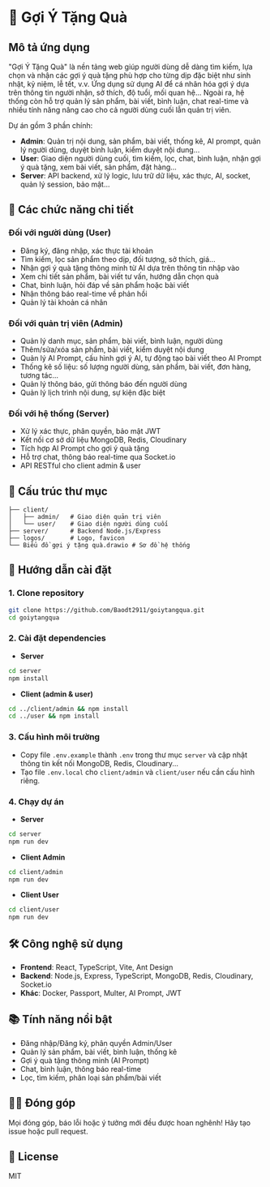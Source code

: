 # 🎁 Gợi Ý Tặng Quà

## Mô tả ứng dụng

"Gợi Ý Tặng Quà" là nền tảng web giúp người dùng dễ dàng tìm kiếm, lựa chọn và nhận các gợi ý quà tặng phù hợp cho từng dịp đặc biệt như sinh nhật, kỷ niệm, lễ tết, v.v. Ứng dụng sử dụng AI để cá nhân hóa gợi ý dựa trên thông tin người nhận, sở thích, độ tuổi, mối quan hệ... Ngoài ra, hệ thống còn hỗ trợ quản lý sản phẩm, bài viết, bình luận, chat real-time và nhiều tính năng nâng cao cho cả người dùng cuối lẫn quản trị viên.

Dự án gồm 3 phần chính:

- **Admin**: Quản trị nội dung, sản phẩm, bài viết, thống kê, AI prompt, quản lý người dùng, duyệt bình luận, kiểm duyệt nội dung...
- **User**: Giao diện người dùng cuối, tìm kiếm, lọc, chat, bình luận, nhận gợi ý quà tặng, xem bài viết, sản phẩm, đặt hàng...
- **Server**: API backend, xử lý logic, lưu trữ dữ liệu, xác thực, AI, socket, quản lý session, bảo mật...

## 📝 Các chức năng chi tiết

### Đối với người dùng (User)

- Đăng ký, đăng nhập, xác thực tài khoản
- Tìm kiếm, lọc sản phẩm theo dịp, đối tượng, sở thích, giá...
- Nhận gợi ý quà tặng thông minh từ AI dựa trên thông tin nhập vào
- Xem chi tiết sản phẩm, bài viết tư vấn, hướng dẫn chọn quà
- Chat, bình luận, hỏi đáp về sản phẩm hoặc bài viết
- Nhận thông báo real-time về phản hồi
- Quản lý tài khoản cá nhân

### Đối với quản trị viên (Admin)

- Quản lý danh mục, sản phẩm, bài viết, bình luận, người dùng
- Thêm/sửa/xóa sản phẩm, bài viết, kiểm duyệt nội dung
- Quản lý AI Prompt, cấu hình gợi ý AI, tự động tạo bài viết theo AI Prompt
- Thống kê số liệu: số lượng người dùng, sản phẩm, bài viết, đơn hàng, tương tác...
- Quản lý thông báo, gửi thông báo đến người dùng
- Quản lý lịch trình nội dung, sự kiện đặc biệt

### Đối với hệ thống (Server)

- Xử lý xác thực, phân quyền, bảo mật JWT
- Kết nối cơ sở dữ liệu MongoDB, Redis, Cloudinary
- Tích hợp AI Prompt cho gợi ý quà tặng
- Hỗ trợ chat, thông báo real-time qua Socket.io
- API RESTful cho client admin & user

## 📁 Cấu trúc thư mục

```
├── client/
│   ├── admin/   # Giao diện quản trị viên
│   └── user/    # Giao diện người dùng cuối
├── server/      # Backend Node.js/Express
├── logos/       # Logo, favicon
└── Biểu đồ gợi ý tặng quà.drawio # Sơ đồ hệ thống
```

## 🚀 Hướng dẫn cài đặt

### 1. Clone repository

```bash
git clone https://github.com/Baodt2911/goiytangqua.git
cd goiytangqua
```

### 2. Cài đặt dependencies

- **Server**

```bash
cd server
npm install
```

- **Client (admin & user)**

```bash
cd ../client/admin && npm install
cd ../user && npm install
```

### 3. Cấu hình môi trường

- Copy file `.env.example` thành `.env` trong thư mục `server` và cập nhật thông tin kết nối MongoDB, Redis, Cloudinary...
- Tạo file `.env.local` cho `client/admin` và `client/user` nếu cần cấu hình riêng.

### 4. Chạy dự án

- **Server**

```bash
cd server
npm run dev
```

- **Client Admin**

```bash
cd client/admin
npm run dev
```

- **Client User**

```bash
cd client/user
npm run dev
```

## 🛠️ Công nghệ sử dụng

- **Frontend**: React, TypeScript, Vite, Ant Design
- **Backend**: Node.js, Express, TypeScript, MongoDB, Redis, Cloudinary, Socket.io
- **Khác**: Docker, Passport, Multer, AI Prompt, JWT

## 📚 Tính năng nổi bật

- Đăng nhập/Đăng ký, phân quyền Admin/User
- Quản lý sản phẩm, bài viết, bình luận, thống kê
- Gợi ý quà tặng thông minh (AI Prompt)
- Chat, bình luận, thông báo real-time
- Lọc, tìm kiếm, phân loại sản phẩm/bài viết

## 👨‍💻 Đóng góp

Mọi đóng góp, báo lỗi hoặc ý tưởng mới đều được hoan nghênh! Hãy tạo issue hoặc pull request.

## 📄 License

MIT
